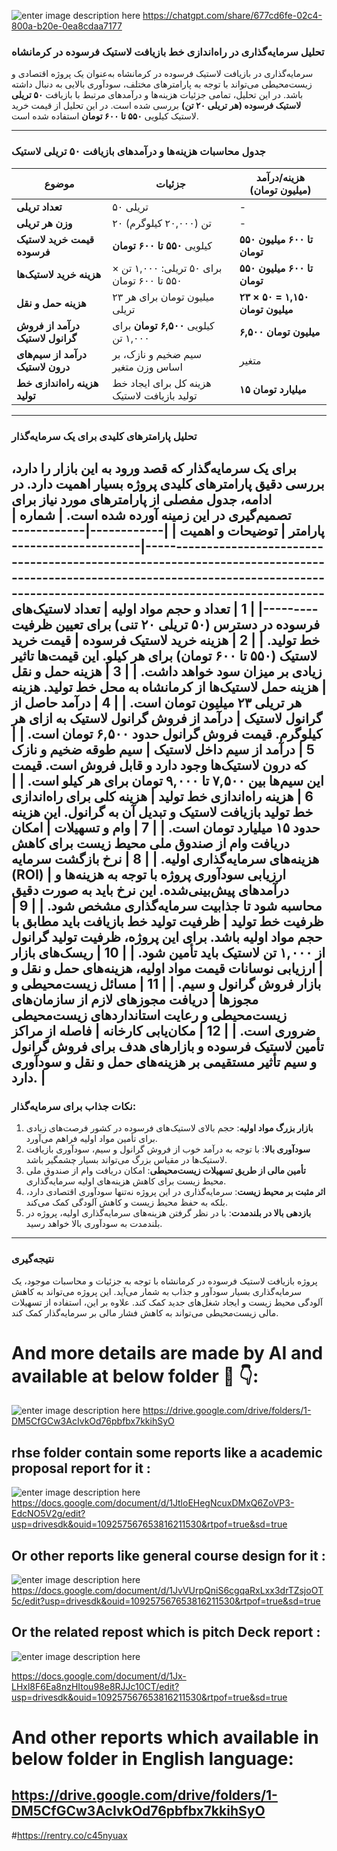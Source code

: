![enter image description here](https://i.sstatic.net/4aI1r7FL.jpg)
https://chatgpt.com/share/677cd6fe-02c4-800a-b20e-0ea8cdaa7177

### تحلیل سرمایه‌گذاری در راه‌اندازی خط بازیافت لاستیک فرسوده در کرمانشاه


سرمایه‌گذاری در بازیافت لاستیک فرسوده در کرمانشاه به‌عنوان یک پروژه اقتصادی و زیست‌محیطی می‌تواند با توجه به پارامترهای مختلف، سودآوری بالایی به دنبال داشته باشد. در این تحلیل، تمامی جزئیات هزینه‌ها و درآمدهای مرتبط با بازیافت **۵۰ تریلی لاستیک فرسوده (هر تریلی ۲۰ تن)** بررسی شده است. در این تحلیل از قیمت خرید لاستیک کیلویی **۵۵۰ تا ۶۰۰ تومان** استفاده شده است.  

---

### جدول محاسبات هزینه‌ها و درآمدهای بازیافت ۵۰ تریلی لاستیک  
| **موضوع**                     | **جزئیات**                                      | **هزینه/درآمد (میلیون تومان)** |
|--------------------------------|------------------------------------------------|--------------------------------|
| **تعداد تریلی**                | ۵۰ تریلی                                       | -                              |
| **وزن هر تریلی**               | ۲۰ تن (۲۰,۰۰۰ کیلوگرم)                         | -                              |
| **قیمت خرید لاستیک فرسوده**    | کیلویی **۵۵۰ تا ۶۰۰ تومان**                     | **۵۵۰ تا ۶۰۰ میلیون تومان**   |
| **هزینه خرید لاستیک‌ها**       | برای ۵۰ تریلی: ۱,۰۰۰ تن × ۵۵۰ تا ۶۰۰ تومان      | **۵۵۰ تا ۶۰۰ میلیون تومان**   |
| **هزینه حمل و نقل**            | ۲۳ میلیون تومان برای هر تریلی                  | **۲۳ × ۵۰ = ۱,۱۵۰ میلیون تومان** |
| **درآمد از فروش گرانول لاستیک**| کیلویی **۶,۵۰۰ تومان** برای ۱,۰۰۰ تن          | **۶,۵۰۰ میلیون تومان**        |
| **درآمد از سیم‌های درون لاستیک**| سیم ضخیم و نازک، بر اساس وزن متغیر             | متغیر                          |
| **هزینه راه‌اندازی خط تولید**  | هزینه کل برای ایجاد خط تولید بازیافت لاستیک    | **۱۵ میلیارد تومان**           |
---
### تحلیل پارامترهای کلیدی برای یک سرمایه‌گذار
برای یک سرمایه‌گذار که قصد ورود به این بازار را دارد، بررسی دقیق **پارامترهای کلیدی** پروژه بسیار اهمیت دارد. در ادامه، جدول مفصلی از پارامترهای مورد نیاز برای تصمیم‌گیری در این زمینه آورده شده است.
| **شماره** | **پارامتر**                             | **توضیحات و اهمیت**                                                                                                                                                                   |
|------------|-----------------------------------------|---------------------------------------------------------------------------------------------------------------------------------------------------------------------------------------|
| 1          | **تعداد و حجم مواد اولیه**             | تعداد لاستیک‌های فرسوده در دسترس (۵۰ تریلی ۲۰ تنی) برای تعیین ظرفیت خط تولید.                                                                                                       |
| 2          | **هزینه خرید لاستیک فرسوده**           | قیمت خرید لاستیک (۵۵۰ تا ۶۰۰ تومان) برای هر کیلو. این قیمت‌ها تاثیر زیادی بر میزان سود خواهد داشت.                                                                               |
| 3          | **هزینه حمل و نقل**                    | هزینه حمل لاستیک‌ها از کرمانشاه به محل خط تولید. هزینه هر تریلی ۲۳ میلیون تومان است.                                                                                            |
| 4          | **درآمد حاصل از گرانول لاستیک**        | درآمد از فروش گرانول لاستیک به ازای هر کیلوگرم. قیمت فروش گرانول حدود ۶,۵۰۰ تومان است.                                                                                           |
| 5          | **درآمد از سیم داخل لاستیک**           | سیم طوقه ضخیم و نازک که درون لاستیک‌ها وجود دارد و قابل فروش است. قیمت این سیم‌ها بین ۷,۵۰۰ تا ۹,۰۰۰ تومان برای هر کیلو است.                                                      |
| 6          | **هزینه راه‌اندازی خط تولید**          | هزینه کلی برای راه‌اندازی خط تولید بازیافت لاستیک و تبدیل آن به گرانول. این هزینه حدود ۱۵ میلیارد تومان است.                                                                  |
| 7          | **وام و تسهیلات**                      | امکان دریافت وام از صندوق ملی محیط زیست برای کاهش هزینه‌های سرمایه‌گذاری اولیه.                                                                                                   |
| 8          | **نرخ بازگشت سرمایه (ROI)**             | ارزیابی سودآوری پروژه با توجه به هزینه‌ها و درآمدهای پیش‌بینی‌شده. این نرخ باید به صورت دقیق محاسبه شود تا جذابیت سرمایه‌گذاری مشخص شود.                                         |
| 9          | **ظرفیت خط تولید**                    | ظرفیت تولید خط بازیافت باید مطابق با حجم مواد اولیه باشد. برای این پروژه، ظرفیت تولید گرانول از ۱,۰۰۰ تن لاستیک باید تأمین شود.                                                |
| 10         | **ریسک‌های بازار**                     | ارزیابی نوسانات قیمت مواد اولیه، هزینه‌های حمل و نقل و بازار فروش گرانول و سیم.                                                                                                   |
| 11         | **مسائل زیست‌محیطی و مجوزها**         | دریافت مجوزهای لازم از سازمان‌های زیست‌محیطی و رعایت استانداردهای زیست‌محیطی ضروری است.                                                                                           |
| 12         | **مکان‌یابی کارخانه**                 | فاصله از مراکز تأمین لاستیک فرسوده و بازارهای هدف برای فروش گرانول و سیم تأثیر مستقیمی بر هزینه‌های حمل و نقل و سودآوری دارد.                                                   |
---
### نکات جذاب برای سرمایه‌گذار:
1. **بازار بزرگ مواد اولیه**: حجم بالای لاستیک‌های فرسوده در کشور فرصت‌های زیادی برای تأمین مواد اولیه فراهم می‌آورد.
2. **سودآوری بالا**: با توجه به درآمد خوب از فروش گرانول و سیم، سودآوری بازیافت لاستیک‌ها در مقیاس بزرگ می‌تواند بسیار چشمگیر باشد.
3. **تأمین مالی از طریق تسهیلات زیست‌محیطی**: امکان دریافت وام از صندوق ملی محیط زیست برای کاهش هزینه‌های اولیه سرمایه‌گذاری.
4. **اثر مثبت بر محیط زیست**: سرمایه‌گذاری در این پروژه نه‌تنها سودآوری اقتصادی دارد، بلکه به حفظ محیط زیست و کاهش آلودگی کمک می‌کند.
5. **بازدهی بالا در بلندمدت**: با در نظر گرفتن هزینه‌های سرمایه‌گذاری اولیه، پروژه در بلندمدت به سودآوری بالا خواهد رسید.
---
### نتیجه‌گیری
پروژه بازیافت لاستیک فرسوده در کرمانشاه با توجه به جزئیات و محاسبات موجود، یک سرمایه‌گذاری بسیار سودآور و جذاب به شمار می‌آید. این پروژه می‌تواند به کاهش آلودگی محیط زیست و ایجاد شغل‌های جدید کمک کند. علاوه بر این، استفاده از تسهیلات مالی زیست‌محیطی می‌تواند به کاهش فشار مالی بر سرمایه‌گذار کمک کند.
# And more details are made by AI and available at below folder 📁 👇:
![enter image description here](https://i.sstatic.net/lGCwgnm9.jpg)
https://drive.google.com/drive/folders/1-DM5CfGCw3AcIvkOd76pbfbx7kkihSyO
## rhse folder contain some reports like a academic proposal report for it :
![enter image description here](https://i.sstatic.net/DeXWUD4E.jpg)
https://docs.google.com/document/d/1JtloEHegNcuxDMxQ6ZoVP3-EdcNO5V2g/edit?usp=drivesdk&ouid=109257567653816211530&rtpof=true&sd=true
 
## Or other reports like general course design for it :
![enter image description here](https://i.sstatic.net/OlQZOPO1.jpg)
https://docs.google.com/document/d/1JvVUrpQniS6cgqaRxLxx3drTZsjoOT5c/edit?usp=drivesdk&ouid=109257567653816211530&rtpof=true&sd=true
 
## Or the related repost which is pitch Deck report :
![enter image description here](https://i.sstatic.net/WxjLxYpw.jpg)
 
https://docs.google.com/document/d/1Jx-LHxl8F6Ea8nzHItou98e8RJJc10CT/edit?usp=drivesdk&ouid=109257567653816211530&rtpof=true&sd=true
# And other reports which available in below folder in English language:
## https://drive.google.com/drive/folders/1-DM5CfGCw3AcIvkOd76pbfbx7kkihSyO

#https://rentry.co/c45nyuax
